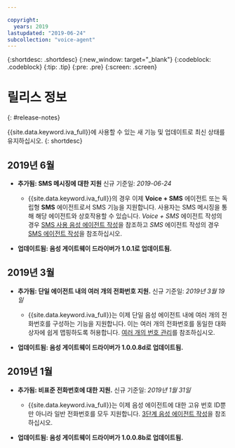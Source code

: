 ```yaml
---

copyright:
  years: 2019
lastupdated: "2019-06-24"
subcollection: "voice-agent"
---
```


{:shortdesc: .shortdesc}
{:new_window: target="_blank"}
{:codeblock: .codeblock}
{:tip: .tip}
{:pre: .pre}
{:screen: .screen}

# 릴리스 정보
{: #release-notes}


{{site.data.keyword.iva_full}}에 사용할 수 있는 새 기능 및 업데이트로 최신 상태를 유지하십시오.
{: shortdesc}

## 2019년 6월

- **추가됨: SMS 메시징에 대한 지원** 신규 기준일: _2019-06-24_

  - {{site.data.keyword.iva_full}}의 경우 이제 **Voice + SMS** 에이전트 또는 독립형 **SMS** 에이전트로서 SMS 기능을 지원합니다. 사용자는 SMS 메시징을 통해 해당 에이전트와 상호작용할 수 있습니다. _Voice + SMS_ 에이전트 작성의 경우 [SMS 사용 음성 에이전트 작성](/docs/services/voice-agent?topic=voice-agent-sms_config_instance)을 참조하고 _SMS_ 에이전트 작성의 경우 [SMS 에이전트 작성](/docs/services/voice-agent?topic=voice-agent-config_sms_instance)을 참조하십시오. 

- **업데이트됨: 음성 게이트웨이 드라이버가 1.0.1로 업데이트됨.**

## 2019년 3월

- **추가됨: 단일 에이전트 내의 여러 개의 전화번호 지원.** 신규 기준일:  _2019년 3월 19일_

  - {{site.data.keyword.iva_full}}는 이제 단일 음성 에이전트 내에 여러 개의 전화번호를 구성하는 기능을 지원합니다. 이는 여러 개의 전화번호를 동일한 대화 상자에 쉽게 맵핑하도록 허용합니다. [여러 개의 번호 관리](/docs/services/voice-agent?topic=voice-agent-multi_num#multi_num)를 참조하십시오.

- **업데이트됨: 음성 게이트웨이 드라이버가 1.0.0.8d로 업데이트됨.**

## 2019년 1월

- **추가됨: 비표준 전화번호에 대한 지원.** 신규 기준일: _2019년 1월 31일_

  - {{site.data.keyword.iva_full}}는 이제 음성 에이전트에 대한 고유 번호 ID뿐만 아니라 일반 전화번호를 모두 지원합니다. [3단계 음성 에이전트 작성](/docs/services/voice-agent?topic=voice-agent-config_instance#create_instance)을 참조하십시오.

- **업데이트됨: 음성 게이트웨이 드라이버가 1.0.0.8b로 업데이트됨.**
